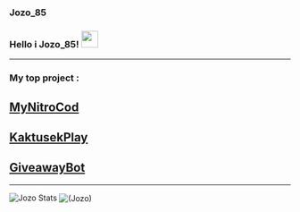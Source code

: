 ### Jozo_85
### Hello i Jozo_85! <img src="https://raw.githubusercontent.com/MartinHeinz/MartinHeinz/master/wave.gif" width="30px">

---

### My top project :
## [MyNitroCod](http://mynitrocod.tk.srv31.endora.cz/)
## [KaktusekPlay](kaktusek.tk)
## [GiveawayBot](giveawaybot.ad.srv31.endora.cz)



---

![Jozo Stats](https://github-readme-stats.vercel.app/api?username=Jozo233&show_icons=true&theme=gruvbox)
<img align="center" alt="(Jozo)" src="https://github-readme-stats.vercel.app/api/top-langs/?username=Jozo233&langs_count=8&layout=compact" />

